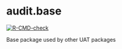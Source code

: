# audit.base

<!-- badges: start -->
  [![R-CMD-check](https://github.com/jumpingrivers/audit.base/actions/workflows/R-CMD-check.yaml/badge.svg)](https://github.com/jumpingrivers/audit.base/actions/workflows/R-CMD-check.yaml)
  <!-- badges: end -->
  
Base package used by other UAT packages
